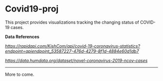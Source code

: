 # Covid19-proj

This project provides visualizations tracking the changing status of COVID-19 cases. 



**Data References**

*https://rapidapi.com/KishCom/api/covid-19-coronavirus-statistics?endpoint=apiendpoint_53587227-476d-4279-8f1d-4884e60d1db7*

*https://data.humdata.org/dataset/novel-coronavirus-2019-ncov-cases*

<hr>


More to come.
